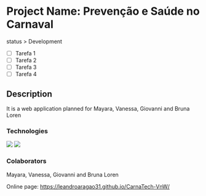 # Project Name: Prevenção e Saúde no Carnaval

status > Development

- [ ] Tarefa 1
- [ ] Tarefa 2
- [ ] Tarefa 3
- [ ] Tarefa 4

## Description
It is a web application planned for Mayara, Vanessa, Giovanni and Bruna Loren

### Technologies

<img src="https://img.shields.io/badge/HTML5-E34F26?style=for-the-badge&logo=html5&logoColor=white" />
<img src="https://img.shields.io/badge/CSS3-1572B6?style=for-the-badge&logo=css3&logoColor=white" />

### Colaborators

Mayara, Vanessa, Giovanni and Bruna Loren

Online page:
https://leandroaragao31.github.io/CarnaTech-VnW/
